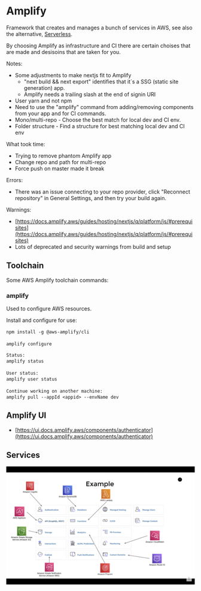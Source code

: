 # Amplify
Framework that creates and manages a bunch of services in AWS, see also the alternative, [Serverless](https://www.serverless.com/).

By choosing Amplify as infrastructure and CI there are certain choises that are made and desisoins that are taken for you.

Notes:
* Some adjustments to make nextjs fit to Amplify
  * "next build && next export" identifies that it´s a SSG (static site generation) app.
  * Amplify needs a trailing slash at the end of signin URI
* User yarn and not npm
* Need to use the "amplify" command from adding/removing components from your app and for CI commands.
* Mono/multi-repo - Choose the best match for local dev and CI env.
* Folder structure - Find a structure for best matching local dev and CI env

What took time:
* Trying to remove phantom Amplify app
* Change repo and path for multi-repo
* Force push on master made it break

Errors:
* There was an issue connecting to your repo provider, click "Reconnect repository" in General Settings, and then try your build again.


Warnings:
* [https://docs.amplify.aws/guides/hosting/nextjs/q/platform/js/#prerequisites](https://docs.amplify.aws/guides/hosting/nextjs/q/platform/js/#prerequisites)
* Lots of deprecated and security warnings from build and setup

## Toolchain
Some AWS Amplify toolchain commands:

### amplify
Used to configure AWS resources.

Install and configure for use:
```
npm install -g @aws-amplify/cli

amplify configure
```

```
Status:
amplify status

User status:
amplify user status

Continue working on another machine:
amplify pull --appId <appid> --envName dev
```

## Amplify UI
* [https://ui.docs.amplify.aws/components/authenticator](https://ui.docs.amplify.aws/components/authenticator)

## Services
![Amplify](amplify.png)

